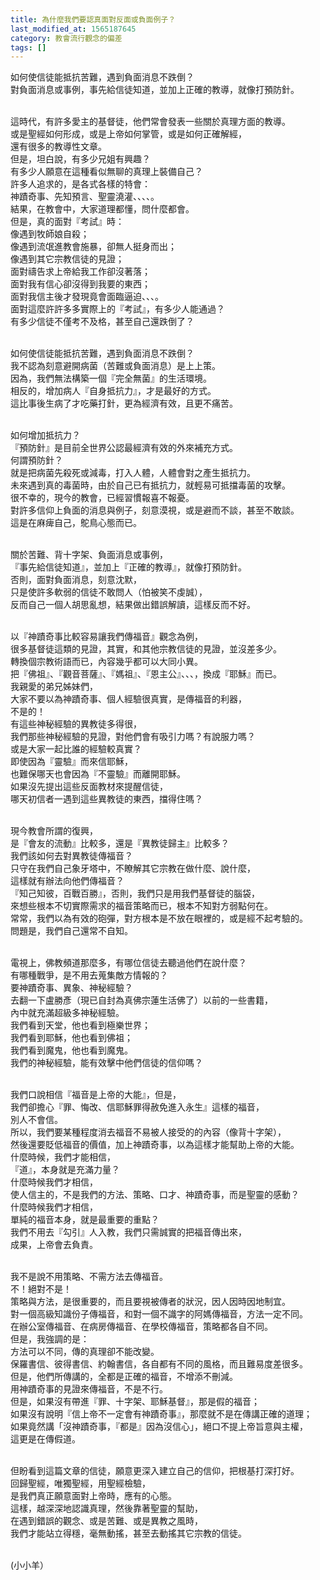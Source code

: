 ```yaml
---
title: 為什麼我們要認真面對反面或負面例子？
last_modified_at: 1565187645
category: 教會流行觀念的偏差
tags: []
---
```


<p>如何使信徒能抵抗苦難，遇到負面消息不跌倒？<br>
對負面消息或事例，事先給信徒知道，並加上正確的教導，就像打預防針。</p>

<p><br>
這時代，有許多愛主的基督徒，他們常會發表一些關於真理方面的教導。<br>
或是聖經如何形成，或是上帝如何掌管，或是如何正確解經，<br>
還有很多的教導性文章。<br>
但是，坦白說，有多少兄姐有興趣？<br>
有多少人願意在這種看似無聊的真理上裝備自己？<br>
許多人追求的，是各式各樣的特會：<br>
神蹟奇事、先知預言、聖靈澆灌、、、、。<br>
結果，在教會中，大家道理都懂，問什麼都會。<br>
但是，真的面對『考試』時：<br>
像遇到牧師娘自殺；<br>
像遇到流氓進教會施暴，卻無人挺身而出；<br>
像遇到其它宗教信徒的見證；<br>
面對禱告求上帝給我工作卻沒著落；<br>
面對我有信心卻沒得到我要的東西；<br>
面對我信主後才發現竟會面臨逼迫、、、。<br>
面對這麼許許多多實際上的『考試』，有多少人能通過？<br>
有多少信徒不僅考不及格，甚至自己還跌倒了？</p>

<p><br>
如何使信徒能抵抗苦難，遇到負面消息不跌倒？<br>
我不認為刻意避開病菌（苦難或負面消息）是上上策。<br>
因為，我們無法構築一個『完全無菌』的生活環境。<br>
相反的，增加病人『自身抵抗力』，才是最好的方式。<br>
這比事後生病了才吃藥打針，更為經濟有效，且更不痛苦。</p>

<p><br>
如何增加抵抗力？<br>
『預防針』是目前全世界公認最經濟有效的外來補充方式。<br>
何謂預防針？<br>
就是把病菌先殺死或減毒，打入人體，人體會對之產生抵抗力。<br>
未來遇到真的毒菌時，由於自己已有抵抗力，就輕易可抵擋毒菌的攻擊。<br>
很不幸的，現今的教會，已經習慣報喜不報憂。<br>
對許多信仰上負面的消息與例子，刻意漠視，或是避而不談，甚至不敢談。<br>
這是在麻痺自己，鴕鳥心態而已。</p>

<p><br>
關於苦難、背十字架、負面消息或事例，<br>
『事先給信徒知道』，並加上『正確的教導』，就像打預防針。<br>
否則，面對負面消息，刻意沈默，<br>
只是使許多軟弱的信徒不敢問人（怕被笑不虔誠），<br>
反而自己一個人胡思亂想，結果做出錯誤解讀，這樣反而不好。</p>

<p><br>
以『神蹟奇事比較容易讓我們傳福音』觀念為例，<br>
很多基督徒這類的見證，其實，和其他宗教信徒的見證，並沒差多少。<br>
轉換個宗教術語而已，內容幾乎都可以大同小異。<br>
把『佛祖』、『觀音菩薩』、『媽祖』、『恩主公』、、、，換成『耶穌』而已。<br>
我親愛的弟兄姊妹們，<br>
大家不要以為神蹟奇事、個人經驗很真實，是傳福音的利器，<br>
不是的！<br>
有這些神秘經驗的異教徒多得很，<br>
我們那些神秘經驗的見證，對他們會有吸引力嗎？有說服力嗎？<br>
或是大家一起比誰的經驗較真實？<br>
即使因為『靈驗』而來信耶穌，<br>
也難保哪天也會因為『不靈驗』而離開耶穌。<br>
如果沒先提出這些反面教材來提醒信徒，<br>
哪天初信者一遇到這些異教徒的東西，擋得住嗎？</p>

<p><br>
現今教會所謂的復興，<br>
是『會友的流動』比較多，還是『異教徒歸主』比較多？<br>
我們該如何去對異教徒傳福音？<br>
只守在我們自己象牙塔中，不瞭解其它宗教在做什麼、說什麼，<br>
這樣就有辦法向他們傳福音？<br>
『知己知彼，百戰百勝』，否則，我們只是用我們基督徒的腦袋，<br>
來想些根本不切實際需求的福音策略而已，根本不知對方弱點何在。<br>
常常，我們以為有效的砲彈，對方根本是不放在眼裡的，或是經不起考驗的。<br>
問題是，我們自己還常不自知。</p>

<p><br>
電視上，佛教頻道那麼多，有哪位信徒去聽過他們在說什麼？<br>
有哪種戰爭，是不用去蒐集敵方情報的？<br>
要神蹟奇事、異象、神秘經驗？<br>
去翻一下盧勝彥（現已自封為真佛宗蓮生活佛了）以前的一些書籍，<br>
內中就充滿超級多神秘經驗。<br>
我們看到天堂，他也看到極樂世界；<br>
我們看到耶穌，他也看到佛祖；<br>
我們看到魔鬼，他也看到魔鬼。<br>
我們的神秘經驗，能有效擊中他們信徒的信仰嗎？</p>

<p><br>
我們口說相信『福音是上帝的大能』，但是，<br>
我們卻擔心『罪、悔改、信耶穌罪得赦免進入永生』這樣的福音，<br>
別人不會信。<br>
所以，我們要某種程度消去福音不易被人接受的的內容（像背十字架），<br>
然後還要貶低福音的價值，加上神蹟奇事，以為這樣才能幫助上帝的大能。<br>
什麼時候，我們才能相信，<br>
『道』，本身就是充滿力量？<br>
什麼時候我們才相信，<br>
使人信主的，不是我們的方法、策略、口才、神蹟奇事，而是聖靈的感動？<br>
什麼時候我們才相信，<br>
單純的福音本身，就是最重要的重點？<br>
我們不用去『勾引』人入教，我們只需誠實的把福音傳出來，<br>
成果，上帝會去負責。</p>

<p><br>
我不是說不用策略、不需方法去傳福音。<br>
不！絕對不是！<br>
策略與方法，是很重要的，而且要視被傳者的狀況，因人因時因地制宜。<br>
對一個高級知識份子傳福音，和對一個不識字的阿媽傳福音，方法一定不同。<br>
在辦公室傳福音、在病房傳福音、在學校傳福音，策略都各自不同。<br>
但是，我強調的是：<br>
方法可以不同，傳的真理卻不能改變。<br>
保羅書信、彼得書信、約翰書信，各自都有不同的風格，而且難易度差很多。<br>
但是，他們所傳講的，全都是正確的福音，不增添不刪減。<br>
用神蹟奇事的見證來傳福音，不是不行。<br>
但是，如果沒有帶進『罪、十字架、耶穌基督』，那是假的福音；<br>
如果沒有說明『信上帝不一定會有神蹟奇事』，那麼就不是在傳講正確的道理；<br>
如果竟然講「沒神蹟奇事，『都是』因為沒信心」，絕口不提上帝旨意與主權，<br>
這更是在傳假道。</p>

<p><br>
但盼看到這篇文章的信徒，願意更深入建立自己的信仰，把根基打深打好。<br>
回歸聖經，唯獨聖經，用聖經檢驗，<br>
是我們真正願意面對上帝時，應有的心態。<br>
這樣，越深深地認識真理，然後靠著聖靈的幫助，<br>
在遇到錯誤的觀念、或是苦難、或是異教之風時，<br>
我們才能站立得穩，毫無動搖，甚至去動搖其它宗教的信徒。</p>

<p><br>
(小小羊）</p>

